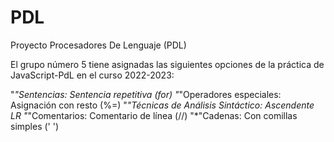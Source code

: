# PDL
Proyecto Procesadores De Lenguaje (PDL)

El grupo número 5 tiene asignadas las siguientes opciones de la práctica de JavaScript-PdL en el curso 2022-2023:

"*"Sentencias: Sentencia repetitiva (for)
"*"Operadores especiales: Asignación con resto (%=)
"*"Técnicas de Análisis Sintáctico: Ascendente LR
"*"Comentarios: Comentario de línea (//)
"*"Cadenas: Con comillas simples (' ')
